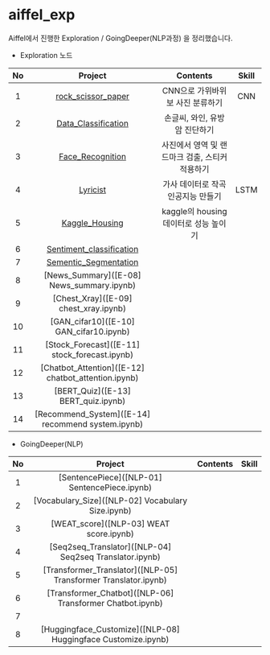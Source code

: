 # aiffel_exp
Aiffel에서 진행한 Exploration / GoingDeeper(NLP과정) 을 정리했습니다.
- Exploration 노드

|No|Project|Contents|Skill|
|:---:|:-------:|:-------:|:-----:|
|1|[rock_scissor_paper](exploration_01_rock_scissor_paper.ipynb)|CNN으로 가위바위보 사진 분류하기|CNN|
|2|[Data_Classification]([E-02]Data_Classification.ipynb)|손글씨, 와인, 유방암 진단하기| |
|3|[Face_Recognition]([E-03]Face_Recognition.ipynb)|사진에서 영역 및 랜드마크 검출, 스티커 적용하기| |
|4|[Lyricist]([E-04]Lyricist.ipynb)|가사 데이터로 작곡 인공지능 만들기|LSTM|
|5|[Kaggle_Housing]([E-05]kaggle_housing.ipynb)|kaggle의 housing 데이터로 성능 높이기| |
|6|[Sentiment_classification]([E-06]Sentiment_classification.ipynb)| | |
|7|[Sementic_Segmentation](https://github.com/siyeon-Hwang/aiffel_exp/blob/main/%5BE-07%5D%20semantic_segmentation.ipynb)| | |
|8|[News_Summary]([E-08] News_summary.ipynb)| | |
|9|[Chest_Xray]([E-09] chest_xray.ipynb)| | |
|10|[GAN_cifar10]([E-10] GAN_cifar10.ipynb)| | |
|11|[Stock_Forecast]([E-11] stock_forecast.ipynb)| | |
|12|[Chatbot_Attention]([E-12] chatbot_attention.ipynb)| | |
|13|[BERT_Quiz]([E-13] BERT_quiz.ipynb)| | |
|14|[Recommend_System]([E-14] recommend system.ipynb)| | |

- GoingDeeper(NLP)

|No|Project|Contents|Skill|
|:---:|:-------:|:-------:|:-----:|
|1|[SentencePiece]([NLP-01] SentencePiece.ipynb)| | |
|2|[Vocabulary_Size]([NLP-02] Vocabulary Size.ipynb)| | |
|3|[WEAT_score]([NLP-03] WEAT score.ipynb)| | |
|4|[Seq2seq_Translator]([NLP-04] Seq2seq Translator.ipynb)| | |
|5|[Transformer_Translator]([NLP-05] Transformer Translator.ipynb)| | |
|6|[Transformer_Chatbot]([NLP-06] Transformer Chatbot.ipynb)| | |
|7|[]()| | |
|8|[Huggingface_Customize]([NLP-08] Huggingface Customize.ipynb)| | |
